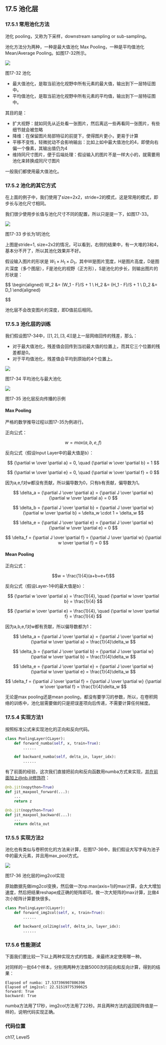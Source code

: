 <!--Copyright © Microsoft Corporation. All rights reserved.
  适用于[License](https://github.com/Microsoft/ai-edu/blob/master/LICENSE.md)版权许可-->

## 17.5 池化层

### 17.5.1 常用池化方法

池化 pooling，又称为下采样，downstream sampling or sub-sampling。

池化方法分为两种，一种是最大值池化 Max Pooling，一种是平均值池化 Mean/Average Pooling。如图17-32所示。

<img src="../Images/17/pooling.png" />

图17-32 池化

- 最大值池化，是取当前池化视野中所有元素的最大值，输出到下一层特征图中。
- 平均值池化，是取当前池化视野中所有元素的平均值，输出到下一层特征图中。

其目的是：

- 扩大视野：就如同先从近处看一张图片，然后离远一些再看同一张图片，有些细节就会被忽略
- 降维：在保留图片局部特征的前提下，使得图片更小，更易于计算
- 平移不变性，轻微扰动不会影响输出：比如上如中最大值池化的4，即使向右偏一个像素，其输出值仍为4
- 维持同尺寸图片，便于后端处理：假设输入的图片不是一样大小的，就需要用池化来转换成同尺寸图片

一般我们都使用最大值池化。

### 17.5.2 池化的其它方式

在上面的例子中，我们使用了size=2x2，stride=2的模式，这是常用的模式，即步长与池化尺寸相同。

我们很少使用步长值与池化尺寸不同的配置，所以只是提一下，如图17-33。

<img src="../Images/17/pooling2.png" />

图17-33 步长为1的池化

上图是stride=1, size=2x2的情况，可以看到，右侧的结果中，有一大堆的3和4，基本分不开了，所以其池化效果并不好。

假设输入图片的形状是 $W_1 \times H_1 \times D_1$，其中W是图片宽度，H是图片高度，D是图片深度（多个图层），F是池化的视野（正方形），S是池化的步长，则输出图片的形状是：

$$
\begin{aligned}
W_2 &= (W_1 - F)/S + 1 \\
H_2 &= (H_1 - F)/S + 1 \\
D_2 &= D_1
\end{aligned}

$$

池化层不会改变图片的深度，即D值前后相同。

### 17.5.3 池化层的训练

我们假设图17-34中，$[[1,2],[3,4]]$是上一层网络回传的残差，那么：

- 对于最大值池化，残差值会回传到当初最大值的位置上，而其它三个位置的残差都是0。
- 对于平均值池化，残差值会平均到原始的4个位置上。

<img src="../Images/17/pooling_backward.png" />

图17-34 平均池化与最大池化

<img src="../Images/17/pooling_backward_max.png" />

图17-35 池化层反向传播的示例

#### Max Pooling

严格的数学推导过程以图17-35为例进行。

正向公式：

$$
w = max(a,b,e,f)
$$

反向公式（假设Input Layer中的最大值是b）：

$$
{\partial w \over \partial a} = 0, \quad {\partial w \over \partial b} = 1
$$

$$
{\partial w \over \partial e} = 0, \quad {\partial w \over \partial f} = 0
$$

因为a,e,f对w都没有贡献，所以偏导数为0，只有b有贡献，偏导数为1。

$$
\delta_a = {\partial J \over \partial a} = {\partial J \over \partial w} {\partial w \over \partial a} = 0
$$

$$
\delta_b = {\partial J \over \partial b} = {\partial J \over \partial w} {\partial w \over \partial b} = \delta_w \cdot 1 = \delta_w
$$

$$
\delta_e = {\partial J \over \partial e} = {\partial J \over \partial w} {\partial w \over \partial e} = 0
$$

$$
\delta_f = {\partial J \over \partial f} = {\partial J \over \partial w} {\partial w \over \partial f} = 0
$$

#### Mean Pooling

正向公式：

$$w = \frac{1}{4}(a+b+e+f)$$

反向公式（假设Layer-1中的最大值是b）：

$$
{\partial w \over \partial a} = \frac{1}{4}, \quad {\partial w \over \partial b} = \frac{1}{4}
$$

$$
{\partial w \over \partial e} = \frac{1}{4}, \quad {\partial w \over \partial f} = \frac{1}{4}
$$

因为a,b,e,f对w都有贡献，所以偏导数都为1：

$$
\delta_a = {\partial J \over \partial a} = {\partial J \over \partial w} {\partial w \over \partial a} = \frac{1}{4}\delta_w
$$

$$
\delta_b = {\partial J \over \partial b} = {\partial J \over \partial w} {\partial w \over \partial b} = \frac{1}{4}\delta_w
$$

$$
\delta_e = {\partial J \over \partial e} = {\partial J \over \partial w} {\partial w \over \partial e} = \frac{1}{4}\delta_w
$$

$$
\delta_f = {\partial J \over \partial f} = {\partial J \over \partial w} {\partial w \over \partial f} = \frac{1}{4}\delta_w
$$

无论是max pooling还是mean pooling，都没有要学习的参数，所以，在卷积网络的训练中，池化层需要做的只是把误差项向后传递，不需要计算任何梯度。

### 17.5.4 实现方法1

按照标准公式来实现池化的正向和反向代码。

```Python
class PoolingLayer(CLayer):
    def forward_numba(self, x, train=True):
        ......

    def backward_numba(self, delta_in, layer_idx):
        ......
```

有了前面的经验，这次我们直接把前向和反向函数用numba方式来实现，并在前面加上@nb.jit修饰符：
```Python
@nb.jit(nopython=True)
def jit_maxpool_forward(...):
    ...
    return z

@nb.jit(nopython=True)
def jit_maxpool_backward(...):
    ...
    return delta_out
```

### 17.5.5 实现方法2

池化也有类似与卷积优化的方法来计算，在图17-36中，我们假设大写字母为池子中的最大元素，并且用max_pool方式。

<img src="../Images/17/img2col_pool.png" />

图17-36 池化层的img2col实现

原始数据先做img2col变换，然后做一次np.max(axis=1)的max计算，会大大增加速度，然后把结果reshape成正确的矩阵即可。做一次大矩阵的max计算，比做4次小矩阵计算要快很多。

```Python
class PoolingLayer(CLayer):
    def forward_img2col(self, x, train=True):
        ......

    def backward_col2img(self, delta_in, layer_idx):
        ......
```

### 17.5.6 性能测试

下面我们要比较一下以上两种实现方式的性能，来最终决定使用哪一种。

对同样的一批64个样本，分别用两种方法做5000次的前向和反向计算，得到的结果：

```
Elapsed of numba: 17.537396907806396
Elapsed of img2col: 22.51519775390625
forward: True
backward: True
```

numba方法用了17秒，img2col方法用了22秒。并且两种方法的返回矩阵值是一样的，说明代码实现正确。

### 代码位置

ch17, Level5
